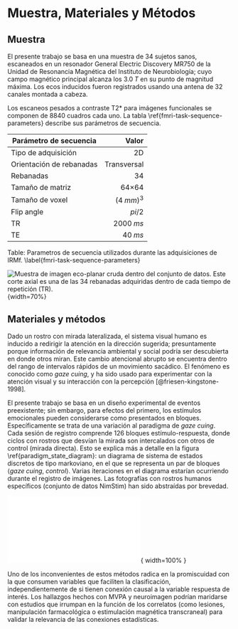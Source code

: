 # Muestra, Materiales y Métodos

## Muestra

El presente trabajo se basa en una muestra de 34 sujetos sanos,
escaneados en un resonador General Electric Discovery MR750 de la
Unidad de Resonancia Magnética del Instituto de Neurobiología; cuyo
campo magnético principal alcanza los $3.0\;T$ en su punto de magnitud
máxima. Los ecos inducidos fueron registrados usando una antena de 32
canales montada a cabeza.

Los escaneos pesados a contraste T2* para imágenes funcionales se
componen de 8840 cuadros cada uno. La tabla
\ref{fmri-task-sequence-parameters} describe sus parámetros de
secuencia.

| Parámetro de secuencia | Valor       |
|--------------------|------------:|
| Tipo de adquisición   | 2D          |
| Orientación de rebanadas  | Transversal |
| Rebanadas             | $34$          |
| Tamaño de matriz        | $64$×$64$       |
| Tamaño de voxel         | $(4\;mm)^3$ |
| Flip angle         | $pi/2$      |
| TR                 | $2000\;ms$  |
| TE                 | $40\;ms$    |

Table: Parametros de secuencia utilizados durante las adquisiciones de
IRMf. \label{fmri-task-sequence-parameters}

![Muestra de imagen eco-planar cruda dentro del conjunto de
datos. Este corte axial es una de las 34 rebanadas adquiridas dentro
de cada tiempo de repetición
(TR).](source/figures/sample-raw-image.png){width=70%}

## Materiales y métodos

Dado un rostro con mirada lateralizada, el sistema visual humano es
inducido a redirigir la atención en la dirección sugerida;
presuntamente porque información de relevancia ambiental y social
podría ser descubierta en donde otros miran. Este cambio atencional
abrupto se encuentra dentro del rango de intervalos rápidos de un
movimiento sacádico. El fenómeno es conocido como _gaze cuing_, y ha
sido usado para experimentar con la atención visual y
su interacción con la percepción [@friesen-kingstone-1998].

El presente trabajo se basa en un diseño experimental de eventos
preexistente; sin embargo, para efectos del primero, los estímulos
emocionales pueden considerarse como presentados en
bloques. Específicamente se trata de una variación al paradigma de
_gaze cuing_. Cada sesión de registro comprende 126 bloques
estímulo-respuesta, donde ciclos con rostros que desvían la mirada son
intercalados con otros de control (mirada directa). Esto se explica
más a detalle en la figura \ref{paradigm_state_diagram}: un diagrama
de sistema de estados discretos de tipo markoviano, en el que se
representa un par de bloques
$\left<gaze\;cuing,\;control\right>$. Varias iteraciones en el
diagrama estarían ocurriendo durante el registro de imágenes. Las
fotografías con rostros humanos específicos (conjunto de datos
NimStim) han sido abstraídas por brevedad.

![Paradigma de _gaze cuing_. Los nodos representan estímulos visuales,
su orden de presentación es indicado usando flechas. A menos que se
indique lo contrario, la probabilidad de transición desde un nodo se
distribuye equitativamente entre todas las flechas salientes. Se le
pidió a los participantes que buscaran un objetivo (asterisco) y que
presionaran el botón izquierdo o derecho, según la posición del
objetivo relativo a la cara. El espectro de expresiones probadas
(neutral, feliz, disgustada; seguidas ya fuera por un objetivo
congruente o incongruente con la mirada) fue dividido y
contrabalanceado en tres secuencias, para mantener los ensayos
suficientemente cortos. Las flechas coloridas indican combinaciones
específicas a una de las tres
secuencias. \label{paradigm_state_diagram}](source/figures/paradigm_state_diagram/paradigm_state_diagram.pdf){
width=100% }

Uno de los inconvenientes de estos métodos radica en la promiscuidad
con la que consumen variables que faciliten la clasificación,
independientemente de si tienen conexión causal a la variable
respuesta de interés. Los hallazgos hechos con MVPA y neuroimagen
podrían maridarse con estudios que irrumpan en la función de los
correlatos (como lesiones, manipulación farmacológica o estimulación
magnética transcraneal) para validar la relevancia de las conexiones
estadísticas.
